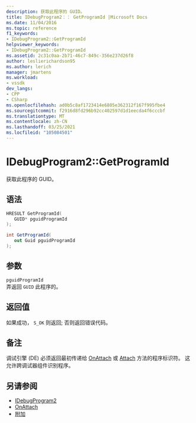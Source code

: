 ```yaml
---
description: 获取此程序的 GUID。
title: IDebugProgram2：： GetProgramId |Microsoft Docs
ms.date: 11/04/2016
ms.topic: reference
f1_keywords:
- IDebugProgram2::GetProgramId
helpviewer_keywords:
- IDebugProgram2::GetProgramId
ms.assetid: 2c31c0aa-2b71-46c7-849c-356e237d26f8
author: leslierichardson95
ms.author: lerich
manager: jmartens
ms.workload:
- vssdk
dev_langs:
- CPP
- CSharp
ms.openlocfilehash: ad0b5c8af1723414e6805e362312f167f995fbe4
ms.sourcegitcommit: f2916d8fd296b92cc402597d1d1eecda4f6cccbf
ms.translationtype: MT
ms.contentlocale: zh-CN
ms.lasthandoff: 03/25/2021
ms.locfileid: "105084501"
---
```

# <a name="idebugprogram2getprogramid"></a>IDebugProgram2::GetProgramId
获取此程序的 GUID。

## <a name="syntax"></a>语法

```cpp
HRESULT GetProgramId( 
   GUID* pguidProgramId
);
```

```csharp
int GetProgramId( 
   out Guid pguidProgramId
);
```

## <a name="parameters"></a>参数
`pguidProgramId`\
弄返回 `GUID` 此程序的。

## <a name="return-value"></a>返回值
 如果成功， `S_OK` 则返回; 否则返回错误代码。

## <a name="remarks"></a>备注
 调试引擎 (DE) 必须返回最初传递给 [OnAttach](../../../extensibility/debugger/reference/idebugprogramnodeattach2-onattach.md) 或 [Attach](../../../extensibility/debugger/reference/idebugengine2-attach.md) 方法的程序标识符。 这允许跨调试器组件识别程序。

## <a name="see-also"></a>另请参阅
- [IDebugProgram2](../../../extensibility/debugger/reference/idebugprogram2.md)
- [OnAttach](../../../extensibility/debugger/reference/idebugprogramnodeattach2-onattach.md)
- [附加](../../../extensibility/debugger/reference/idebugengine2-attach.md)

